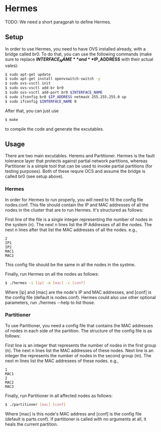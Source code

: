 Hermes
=======

TODO: We need a short paragprah to define Hermes.

Setup
-------

In order to use Hermes, you need to have OVS installed already, with a bridge called br0. To do that, you can use the following commands (make sure to replace **$INTERFACE_NAME** and **$IP_ADDRESS** with their actual vales):

```bash
$ sudo apt-get update  
$ sudo apt-get install openvswitch-switch -y  
$ sudo ovs-vsctl init  
$ sudo ovs-vsctl add-br br0  
$ sudo ovs-vsctl add-port br0 $INTERFACE_NAME  
$ sudo ifconfig br0 $IP_ADDRESS netmask 255.255.255.0 up  
$ sudo ifconfig $INTERFACE_NAME 0  
```

After that, you can just use 
```bash
$ make
```
to compile the code and generate the excutables.


Usage
-------
There are two main excutables. Herems and Partitioner. Hermes is the fault tolerance layer that protects against partial network partitions, whereas Partitioner is a simple tool that can be used to invoke partial partitions (for testing purposes). Both of these requre OCS and assume the bridge is called br0 (see setup above).

### Hermes

In order for Hermes to run properly, you will need to fill the config file nodes.conf. This file should contain the IP and MAC addresses of all the nodes in the cluster that are to run Hermes. It's structured as follows:

First line of the file is a single integer representing the number of nodes in the system (n). 
The next n lines list the IP Addresses of all the nodes.
The next n lines after that list the MAC addresses of all the nodes.
e.g.,
```
2
IP1
IP2
MAC1
MAC2
```
This config file should be the same in all the nodes in the systme. 

Finally, run Hermes on all the nodes as follows:

```bash
$ ./hermes -i [ip] -m [mac] -c [conf]
```
Where [ip] and [mac] are the node's IP and MAC addresses, and [conf] is the config file (default is nodes.conf). Hermes could also use other optional parameters, run ./hermes --help to list those.

### Partitioner

To use Partitioner, you need a config file that contains the MAC addresses of nodes in each side of the partition. The structure of the config file is as follows:

First line is an integer that represents the number of nodes in the first group (n).
The next n lines list the MAC addresses of these nodes.
Next line is an integer the represents the number of nodes in the second group (m).
The next m lines list the MAC addresees of these nodes.
e.g.,
```
1
MAC1
2
MAC2
MAC3
```
Finally, run Partitioner in all affected nodes as follows:
```bash
$ ./partitioner [mac] [conf]
```
Where [mac] is this node's MAC address and [conf] is the config file (default is parts.conf). If partitioner is called with no arguments at all, it heals the current partition.
